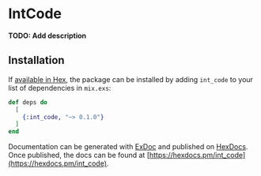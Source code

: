 # IntCode

**TODO: Add description**

## Installation

If [available in Hex](https://hex.pm/docs/publish), the package can be installed
by adding `int_code` to your list of dependencies in `mix.exs`:

```elixir
def deps do
  [
    {:int_code, "~> 0.1.0"}
  ]
end
```

Documentation can be generated with [ExDoc](https://github.com/elixir-lang/ex_doc)
and published on [HexDocs](https://hexdocs.pm). Once published, the docs can
be found at [https://hexdocs.pm/int_code](https://hexdocs.pm/int_code).


